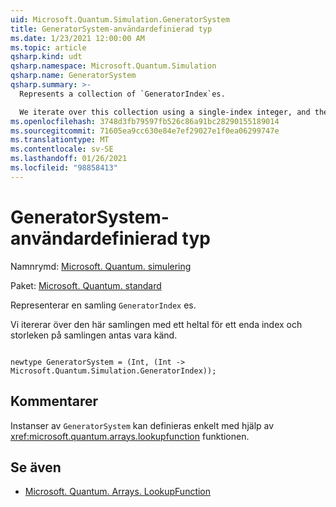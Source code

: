 ```yaml
---
uid: Microsoft.Quantum.Simulation.GeneratorSystem
title: GeneratorSystem-användardefinierad typ
ms.date: 1/23/2021 12:00:00 AM
ms.topic: article
qsharp.kind: udt
qsharp.namespace: Microsoft.Quantum.Simulation
qsharp.name: GeneratorSystem
qsharp.summary: >-
  Represents a collection of `GeneratorIndex`es.

  We iterate over this collection using a single-index integer, and the size of the collection is assumed to be known.
ms.openlocfilehash: 3748d3fb79597fb526c86a91bc28290155189014
ms.sourcegitcommit: 71605ea9cc630e84e7ef29027e1f0ea06299747e
ms.translationtype: MT
ms.contentlocale: sv-SE
ms.lasthandoff: 01/26/2021
ms.locfileid: "98858413"
---
```

# <a name="generatorsystem-user-defined-type"></a>GeneratorSystem-användardefinierad typ

Namnrymd: [Microsoft. Quantum. simulering](xref:Microsoft.Quantum.Simulation)

Paket: [Microsoft. Quantum. standard](https://nuget.org/packages/Microsoft.Quantum.Standard)


Representerar en samling `GeneratorIndex` es.

Vi itererar över den här samlingen med ett heltal för ett enda index och storleken på samlingen antas vara känd.

```qsharp

newtype GeneratorSystem = (Int, (Int -> Microsoft.Quantum.Simulation.GeneratorIndex));
```



## <a name="remarks"></a>Kommentarer

Instanser av `GeneratorSystem` kan definieras enkelt med hjälp av <xref:microsoft.quantum.arrays.lookupfunction> funktionen.

## <a name="see-also"></a>Se även

- [Microsoft. Quantum. Arrays. LookupFunction](xref:Microsoft.Quantum.Arrays.LookupFunction)